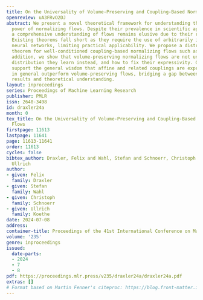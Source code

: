 ```yaml
---
title: On the Universality of Volume-Preserving and Coupling-Based Normalizing Flows
openreview: uA3FRvO2DJ
abstract: We present a novel theoretical framework for understanding the expressive
  power of normalizing flows. Despite their prevalence in scientific applications,
  a comprehensive understanding of flows remains elusive due to their restricted architectures.
  Existing theorems fall short as they require the use of arbitrarily ill-conditioned
  neural networks, limiting practical applicability. We propose a distributional universality
  theorem for well-conditioned coupling-based normalizing flows such as RealNVP. In
  addition, we show that volume-preserving normalizing flows are not universal, what
  distribution they learn instead, and how to fix their expressivity. Our results
  support the general wisdom that affine and related couplings are expressive and
  in general outperform volume-preserving flows, bridging a gap between empirical
  results and theoretical understanding.
layout: inproceedings
series: Proceedings of Machine Learning Research
publisher: PMLR
issn: 2640-3498
id: draxler24a
month: 0
tex_title: On the Universality of Volume-Preserving and Coupling-Based Normalizing
  Flows
firstpage: 11613
lastpage: 11641
page: 11613-11641
order: 11613
cycles: false
bibtex_author: Draxler, Felix and Wahl, Stefan and Schnoerr, Christoph and Koethe,
  Ullrich
author:
- given: Felix
  family: Draxler
- given: Stefan
  family: Wahl
- given: Christoph
  family: Schnoerr
- given: Ullrich
  family: Koethe
date: 2024-07-08
address:
container-title: Proceedings of the 41st International Conference on Machine Learning
volume: '235'
genre: inproceedings
issued:
  date-parts:
  - 2024
  - 7
  - 8
pdf: https://proceedings.mlr.press/v235/draxler24a/draxler24a.pdf
extras: []
# Format based on Martin Fenner's citeproc: https://blog.front-matter.io/posts/citeproc-yaml-for-bibliographies/
---
```

